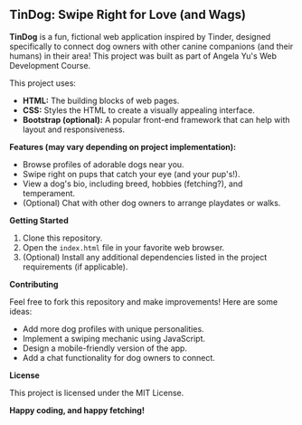 ## TinDog: Swipe Right for Love (and Wags)

**TinDog** is a fun, fictional web application inspired by Tinder, designed specifically to connect dog owners with other canine companions (and their humans) in their area! This project was built as part of Angela Yu's Web Development Course.

This project uses:

- **HTML:** The building blocks of web pages.
- **CSS:** Styles the HTML to create a visually appealing interface.
- **Bootstrap (optional):** A popular front-end framework that can help with layout and responsiveness.

**Features (may vary depending on project implementation):**

- Browse profiles of adorable dogs near you.
- Swipe right on pups that catch your eye (and your pup's!).
- View a dog's bio, including breed, hobbies (fetching?), and temperament.
- (Optional) Chat with other dog owners to arrange playdates or walks.

**Getting Started**

1. Clone this repository.
2. Open the `index.html` file in your favorite web browser.
3. (Optional) Install any additional dependencies listed in the project requirements (if applicable).

**Contributing**

Feel free to fork this repository and make improvements! Here are some ideas:

- Add more dog profiles with unique personalities.
- Implement a swiping mechanic using JavaScript.
- Design a mobile-friendly version of the app.
- Add a chat functionality for dog owners to connect.

**License**

This project is licensed under the MIT License.

**Happy coding, and happy fetching!**
